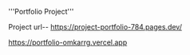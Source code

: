 '''Portfolio Project'''

Project url--
https://project-portfolio-784.pages.dev/

https://portfolio-omkarrg.vercel.app
